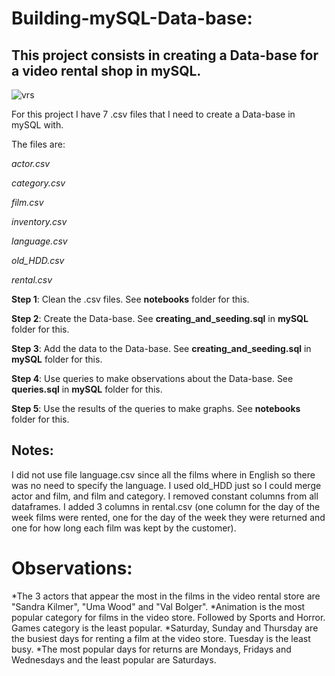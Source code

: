 # Building-mySQL-Data-base:
## This project consists in creating a Data-base for a video rental shop in mySQL.

![vrs](https://s.hdnux.com/photos/01/17/43/33/20854464/7/rawImage.jpg)

For this project I have 7 .csv files that I need to create a Data-base in mySQL with. 


The files are:


_actor.csv_

_category.csv_

_film.csv_

_inventory.csv_

_language.csv_

_old_HDD.csv_

_rental.csv_



**Step 1**: Clean the .csv files. See **notebooks** folder for this.

**Step 2**: Create the Data-base. See **creating_and_seeding.sql** in **mySQL** folder for this. 

**Step 3**: Add the data to the Data-base. See **creating_and_seeding.sql** in **mySQL** folder for this.

**Step 4**: Use queries to make observations about the Data-base. See **queries.sql** in **mySQL** folder for this.

**Step 5**: Use the results of the queries to make graphs. See **notebooks** folder for this. 

## Notes:

I did not use file language.csv since all the films where in English so there was no need to specify the language. 
I used old_HDD just so I could merge actor and film, and film and category. 
I removed constant columns from all dataframes. 
I added 3 columns in rental.csv (one column for the day of the week films were rented, one for the day of the week they were returned and one for how long each film was kept by the customer).

# Observations:
*The 3 actors that appear the most in the films in the video rental store are "Sandra Kilmer", "Uma Wood" and "Val Bolger".
*Animation is the most popular category for films in the video store. Followed by Sports and Horror. Games category is the least popular. 
*Saturday, Sunday and Thursday are the busiest days for renting a film at the video store. Tuesday is the least busy. 
*The most popular days for returns are Mondays, Fridays and Wednesdays and the least popular are Saturdays. 


